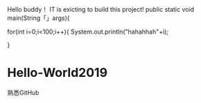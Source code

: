 
Hello  buddy！
IT is exicting to build this project!
public  static  void main(String「」args){

   for(int i=0;i<100;i++){
   System.out.println("hahahhah"+i);
   
}


# Hello-World2019
熟悉GitHub
